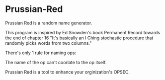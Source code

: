 # Prussian-Red

Prussian Red is a random name generator.

This program is inspired by Ed Snowden's book Permanent Record towards the end of chapter 16
"It's basically an I Ching stochastic procedure that randomly picks words from two columns."

There's only 1 rule for naming ops:

The name of the op can't coorlate to the op itself.


Prussian Red is a tool to enhance your orginization's OPSEC.

